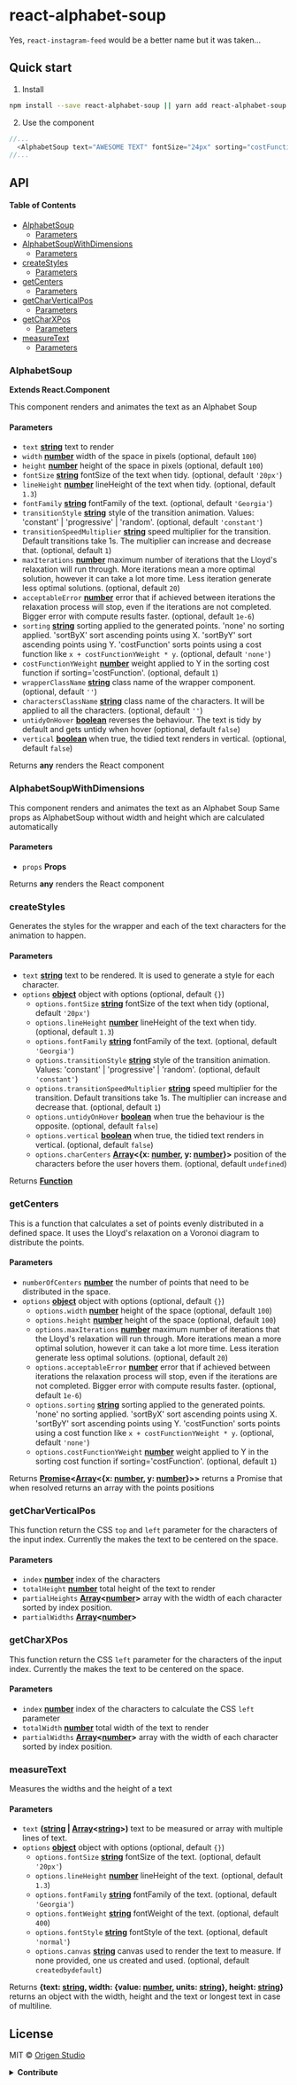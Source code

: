 # react-alphabet-soup

Yes, `react-instagram-feed` would be a better name but it was taken...

## Quick start

1.  Install 

```sh
npm install --save react-alphabet-soup || yarn add react-alphabet-soup
```

2.  Use the component

```js
//...
  <AlphabetSoup text="AWESOME TEXT" fontSize="24px" sorting="costFunction" costFunctionYWeight={3} />
//...
```

## API

<!-- Generated by documentation.js. Update this documentation by updating the source code. -->

#### Table of Contents

-   [AlphabetSoup](#alphabetsoup)
    -   [Parameters](#parameters)
-   [AlphabetSoupWithDimensions](#alphabetsoupwithdimensions)
    -   [Parameters](#parameters-1)
-   [createStyles](#createstyles)
    -   [Parameters](#parameters-2)
-   [getCenters](#getcenters)
    -   [Parameters](#parameters-3)
-   [getCharVerticalPos](#getcharverticalpos)
    -   [Parameters](#parameters-4)
-   [getCharXPos](#getcharxpos)
    -   [Parameters](#parameters-5)
-   [measureText](#measuretext)
    -   [Parameters](#parameters-6)

### AlphabetSoup

**Extends React.Component**

This component renders and animates the text as an Alphabet Soup

#### Parameters

-   `text` **[string](https://developer.mozilla.org/docs/Web/JavaScript/Reference/Global_Objects/String)** text to render
-   `width` **[number](https://developer.mozilla.org/docs/Web/JavaScript/Reference/Global_Objects/Number)** width of the space in pixels (optional, default `100`)
-   `height` **[number](https://developer.mozilla.org/docs/Web/JavaScript/Reference/Global_Objects/Number)** height of the space in pixels (optional, default `100`)
-   `fontSize` **[string](https://developer.mozilla.org/docs/Web/JavaScript/Reference/Global_Objects/String)** fontSize of the text when tidy. (optional, default `'20px'`)
-   `lineHeight` **[number](https://developer.mozilla.org/docs/Web/JavaScript/Reference/Global_Objects/Number)** lineHeight of the text when tidy. (optional, default `1.3`)
-   `fontFamily` **[string](https://developer.mozilla.org/docs/Web/JavaScript/Reference/Global_Objects/String)** fontFamily of the text. (optional, default `'Georgia'`)
-   `transitionStyle` **[string](https://developer.mozilla.org/docs/Web/JavaScript/Reference/Global_Objects/String)** style of the transition animation. Values: 'constant' | 'progressive' | 'random'. (optional, default `'constant'`)
-   `transitionSpeedMultiplier` **[string](https://developer.mozilla.org/docs/Web/JavaScript/Reference/Global_Objects/String)** speed multiplier for the transition. Default transitions take 1s. The multiplier can increase and decrease that. (optional, default `1`)
-   `maxIterations` **[number](https://developer.mozilla.org/docs/Web/JavaScript/Reference/Global_Objects/Number)** maximum number of iterations that the Lloyd's relaxation will run through.
    More iterations mean a more optimal solution, however it can take a lot more time. Less iteration generate less optimal solutions. (optional, default `20`)
-   `acceptableError` **[number](https://developer.mozilla.org/docs/Web/JavaScript/Reference/Global_Objects/Number)** error that if achieved between iterations the relaxation process will stop, even if the iterations are not completed.
    Bigger error with compute results faster. (optional, default `1e-6`)
-   `sorting` **[string](https://developer.mozilla.org/docs/Web/JavaScript/Reference/Global_Objects/String)** sorting applied to the generated points. 'none' no sorting applied. 'sortByX' sort ascending points using X.
    'sortByY' sort ascending points using Y. 'costFunction' sorts points using a cost function like `x + costFunctionYWeight * y`. (optional, default `'none'`)
-   `costFunctionYWeight` **[number](https://developer.mozilla.org/docs/Web/JavaScript/Reference/Global_Objects/Number)** weight applied to Y in the sorting cost function if sorting='costFunction'. (optional, default `1`)
-   `wrapperClassName` **[string](https://developer.mozilla.org/docs/Web/JavaScript/Reference/Global_Objects/String)** class name of the wrapper component. (optional, default `''`)
-   `charactersClassName` **[string](https://developer.mozilla.org/docs/Web/JavaScript/Reference/Global_Objects/String)** class name of the characters. It will be applied to all the characters. (optional, default `''`)
-   `untidyOnHover` **[boolean](https://developer.mozilla.org/docs/Web/JavaScript/Reference/Global_Objects/Boolean)** reverses the behaviour. The text is tidy by default and gets untidy when hover (optional, default `false`)
-   `vertical` **[boolean](https://developer.mozilla.org/docs/Web/JavaScript/Reference/Global_Objects/Boolean)** when true, the tidied text renders in vertical. (optional, default `false`)

Returns **any** renders the React component

### AlphabetSoupWithDimensions

This component renders and animates the text as an Alphabet Soup
Same props as AlphabetSoup without width and height which are calculated automatically

#### Parameters

-   `props` **Props** 

Returns **any** renders the React component

### createStyles

Generates the styles for the wrapper and each of the text characters for the animation to happen.

#### Parameters

-   `text` **[string](https://developer.mozilla.org/docs/Web/JavaScript/Reference/Global_Objects/String)** text to be rendered. It is used to generate a style for each character.
-   `options` **[object](https://developer.mozilla.org/docs/Web/JavaScript/Reference/Global_Objects/Object)** object with options (optional, default `{}`)
    -   `options.fontSize` **[string](https://developer.mozilla.org/docs/Web/JavaScript/Reference/Global_Objects/String)** fontSize of the text when tidy (optional, default `'20px'`)
    -   `options.lineHeight` **[number](https://developer.mozilla.org/docs/Web/JavaScript/Reference/Global_Objects/Number)** lineHeight of the text when tidy. (optional, default `1.3`)
    -   `options.fontFamily` **[string](https://developer.mozilla.org/docs/Web/JavaScript/Reference/Global_Objects/String)** fontFamily of the text. (optional, default `'Georgia'`)
    -   `options.transitionStyle` **[string](https://developer.mozilla.org/docs/Web/JavaScript/Reference/Global_Objects/String)** style of the transition animation. Values: 'constant' | 'progressive' | 'random'. (optional, default `'constant'`)
    -   `options.transitionSpeedMultiplier` **[string](https://developer.mozilla.org/docs/Web/JavaScript/Reference/Global_Objects/String)** speed multiplier for the transition. Default transitions take 1s. The multiplier can increase and decrease that. (optional, default `1`)
    -   `options.untidyOnHover` **[boolean](https://developer.mozilla.org/docs/Web/JavaScript/Reference/Global_Objects/Boolean)** when true the behaviour is the opposite. (optional, default `false`)
    -   `options.vertical` **[boolean](https://developer.mozilla.org/docs/Web/JavaScript/Reference/Global_Objects/Boolean)** when true, the tidied text renders in vertical. (optional, default `false`)
    -   `options.charCenters` **[Array](https://developer.mozilla.org/docs/Web/JavaScript/Reference/Global_Objects/Array)&lt;{x: [number](https://developer.mozilla.org/docs/Web/JavaScript/Reference/Global_Objects/Number), y: [number](https://developer.mozilla.org/docs/Web/JavaScript/Reference/Global_Objects/Number)}>** position of the characters before the user hovers them. (optional, default `undefined`)

Returns **[Function](https://developer.mozilla.org/docs/Web/JavaScript/Reference/Statements/function)** 

### getCenters

This is a function that calculates a set of points evenly distributed in a defined space.
It uses the Lloyd's relaxation on a Voronoi diagram to distribute the points.

#### Parameters

-   `numberOfCenters` **[number](https://developer.mozilla.org/docs/Web/JavaScript/Reference/Global_Objects/Number)** the number of points that need to be distributed in the space.
-   `options` **[object](https://developer.mozilla.org/docs/Web/JavaScript/Reference/Global_Objects/Object)** object with options (optional, default `{}`)
    -   `options.width` **[number](https://developer.mozilla.org/docs/Web/JavaScript/Reference/Global_Objects/Number)** height of the space (optional, default `100`)
    -   `options.height` **[number](https://developer.mozilla.org/docs/Web/JavaScript/Reference/Global_Objects/Number)** height of the space (optional, default `100`)
    -   `options.maxIterations` **[number](https://developer.mozilla.org/docs/Web/JavaScript/Reference/Global_Objects/Number)** maximum number of iterations that the Lloyd's relaxation will run through.
        More iterations mean a more optimal solution, however it can take a lot more time. Less iteration generate less optimal solutions. (optional, default `20`)
    -   `options.acceptableError` **[number](https://developer.mozilla.org/docs/Web/JavaScript/Reference/Global_Objects/Number)** error that if achieved between iterations the relaxation process will stop, even if the iterations are not completed.
        Bigger error with compute results faster. (optional, default `1e-6`)
    -   `options.sorting` **[string](https://developer.mozilla.org/docs/Web/JavaScript/Reference/Global_Objects/String)** sorting applied to the generated points. 'none' no sorting applied. 'sortByX' sort ascending points using X.
        'sortByY' sort ascending points using Y. 'costFunction' sorts points using a cost function like `x + costFunctionYWeight * y`. (optional, default `'none'`)
    -   `options.costFunctionYWeight` **[number](https://developer.mozilla.org/docs/Web/JavaScript/Reference/Global_Objects/Number)** weight applied to Y in the sorting cost function if sorting='costFunction'. (optional, default `1`)

Returns **[Promise](https://developer.mozilla.org/docs/Web/JavaScript/Reference/Global_Objects/Promise)&lt;[Array](https://developer.mozilla.org/docs/Web/JavaScript/Reference/Global_Objects/Array)&lt;{x: [number](https://developer.mozilla.org/docs/Web/JavaScript/Reference/Global_Objects/Number), y: [number](https://developer.mozilla.org/docs/Web/JavaScript/Reference/Global_Objects/Number)}>>** returns a Promise that when resolved returns an array with the points positions

### getCharVerticalPos

This function return the CSS `top` and `left` parameter for the characters of the input index.
Currently the makes the text to be centered on the space.

#### Parameters

-   `index` **[number](https://developer.mozilla.org/docs/Web/JavaScript/Reference/Global_Objects/Number)** index of the characters
-   `totalHeight` **[number](https://developer.mozilla.org/docs/Web/JavaScript/Reference/Global_Objects/Number)** total height of the text to render
-   `partialHeights` **[Array](https://developer.mozilla.org/docs/Web/JavaScript/Reference/Global_Objects/Array)&lt;[number](https://developer.mozilla.org/docs/Web/JavaScript/Reference/Global_Objects/Number)>** array with the width of each character sorted by index position.
-   `partialWidths` **[Array](https://developer.mozilla.org/docs/Web/JavaScript/Reference/Global_Objects/Array)&lt;[number](https://developer.mozilla.org/docs/Web/JavaScript/Reference/Global_Objects/Number)>** 

### getCharXPos

This function return the CSS `left` parameter for the characters of the input index.
Currently the makes the text to be centered on the space.

#### Parameters

-   `index` **[number](https://developer.mozilla.org/docs/Web/JavaScript/Reference/Global_Objects/Number)** index of the characters to calculate the CSS `left` parameter
-   `totalWidth` **[number](https://developer.mozilla.org/docs/Web/JavaScript/Reference/Global_Objects/Number)** total width of the text to render
-   `partialWidths` **[Array](https://developer.mozilla.org/docs/Web/JavaScript/Reference/Global_Objects/Array)&lt;[number](https://developer.mozilla.org/docs/Web/JavaScript/Reference/Global_Objects/Number)>** array with the width of each character sorted by index position.

### measureText

Measures the widths and the height of a text

#### Parameters

-   `text` **([string](https://developer.mozilla.org/docs/Web/JavaScript/Reference/Global_Objects/String) \| [Array](https://developer.mozilla.org/docs/Web/JavaScript/Reference/Global_Objects/Array)&lt;[string](https://developer.mozilla.org/docs/Web/JavaScript/Reference/Global_Objects/String)>)** text to be measured or array with multiple lines of text.
-   `options` **[object](https://developer.mozilla.org/docs/Web/JavaScript/Reference/Global_Objects/Object)** object with options (optional, default `{}`)
    -   `options.fontSize` **[string](https://developer.mozilla.org/docs/Web/JavaScript/Reference/Global_Objects/String)** fontSize of the text. (optional, default `'20px'`)
    -   `options.lineHeight` **[number](https://developer.mozilla.org/docs/Web/JavaScript/Reference/Global_Objects/Number)** lineHeight of the text. (optional, default `1.3`)
    -   `options.fontFamily` **[string](https://developer.mozilla.org/docs/Web/JavaScript/Reference/Global_Objects/String)** fontFamily of the text. (optional, default `'Georgia'`)
    -   `options.fontWeight` **[string](https://developer.mozilla.org/docs/Web/JavaScript/Reference/Global_Objects/String)** fontWeight of the text. (optional, default `400`)
    -   `options.fontStyle` **[string](https://developer.mozilla.org/docs/Web/JavaScript/Reference/Global_Objects/String)** fontStyle of the text. (optional, default `'normal'`)
    -   `options.canvas` **[string](https://developer.mozilla.org/docs/Web/JavaScript/Reference/Global_Objects/String)** canvas used to render the text to measure. If none provided, one us created and used. (optional, default `createdbydefault`)

Returns **{text: [string](https://developer.mozilla.org/docs/Web/JavaScript/Reference/Global_Objects/String), width: {value: [number](https://developer.mozilla.org/docs/Web/JavaScript/Reference/Global_Objects/Number), units: [string](https://developer.mozilla.org/docs/Web/JavaScript/Reference/Global_Objects/String)}, height: [string](https://developer.mozilla.org/docs/Web/JavaScript/Reference/Global_Objects/String)}** returns an object with the width, height and the text or longest text in case
of multiline.

## License

MIT © [Origen Studio](https://github.com/origenstudio)

<details><summary><strong>Contribute</strong></summary>

Package generated using [Nod](https://npmjs.org/package/generator-nod)

## Features

-   [**Babel**](https://babeljs.io/) - Write next generation JavaScript today.
-   [**Jest**](https://facebook.github.io/jest) - JavaScript testing framework used by Facebook.
-   [**ESLint**](http://eslint.org/) - Make sure you are writing a quality code.
-   [**Prettier**](https://prettier.io/) - Enforces a consistent style by parsing your code and re-printing it.
-   [**Flow**](https://flowtype.org/) - A static type checker for JavaScript used heavily within Facebook.
-   [**Travis CI**](https://travis-ci.org) - Automate tests and linting for every push or pull request.
-   [**Documentation**](http://documentation.js.org/) - A documentation system so good, you'll actually write documentation.
-   [**Conventional Changelog**](https://github.com/conventional-changelog/conventional-changelog) - Generate a changelog from git metadata.

## Commands

```sh
$ yarn test # run tests with Jest
$ yarn run coverage # run tests with coverage and open it on browser
$ yarn run lint # lint code
$ yarn run docs # generate docs
$ yarn run build # generate docs and transpile code
```

### Publish

```sh
$ yarn run version patch|minor|major
$ yarn publish
```

It'll automatically run `test`, `lint`, `docs`, `build`, generate `CHANGELOG.md`, and push commits and tags to the remote repository.

</details>
